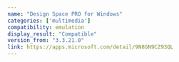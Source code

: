 ```yaml
---
name: "Design Space PRO for Windows"
categories: ['multimedia']
compatibility: emulation
display_result: "Compatible"
version_from: "3.3.21.0"
link: https://apps.microsoft.com/detail/9N8GN9CZ93QL
---
```

